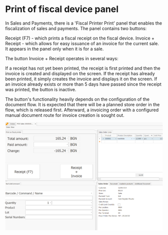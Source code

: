 # Print of fiscal device panel

In Sales and Payments, there is a 'Fiscal Printer Print' panel that enables the fiscalization of sales and payments. The panel contains two buttons:

Receipt (F7) - which prints a fiscal receipt on the fiscal device.
Invoice + Receipt - which allows for easy issuance of an invoice for the current sale. It appears in the panel only when it is for a sale.

The button Invoice + Receipt operates in several ways:

If a receipt has not yet been printed, the receipt is first printed and then the invoice is created and displayed on the screen.
If the receipt has already been printed, it simply creates the invoice and displays it on the screen.
If an invoice already exists or more than 5 days have passed since the receipt was printed, the button is inactive.

The button's functionality heavily depends on the configuration of the  document flow. It is expected that there will be a planned store order  in the flow, which is released first. Afterward, a invoicing order with a configured manual document route for invoice creation is sought out.

![image-20231006155529750](image-20231006155529750.png)



```

```
